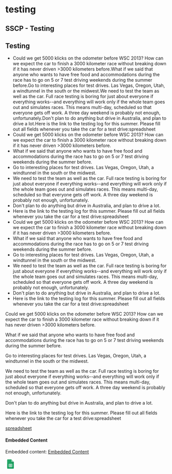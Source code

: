 # testing

## SSCP - Testing

## Testing

* Could we get 5000 klicks on the odometer before WSC 2013? How can we expect the car to finish a 3000 kilometer race without breaking down if it has never driven >3000 kilometers before.What if we said that anyone who wants to have free food and accommodations during the race has to go on 5 or 7 test driving weekends during the summer before.Go to interesting places for test drives. Las Vegas, Oregon, Utah, a windtunnel in the south or the midwest.We need to test the team as well as the car.  Full race testing is boring for just about everyone if everything works--and everything will work only if the whole team goes out and simulates races.  This means multi-day, scheduled so that everyone gets off work.  A three day weekend is probably not enough, unfortunately.Don't plan to do anything but drive in Australia, and plan to drive a lot.Here is the link to the testing log for this summer. Please fill out all fields whenever you take the car for a test drive:spreadsheet&#x20;
* Could we get 5000 klicks on the odometer before WSC 2013? How can we expect the car to finish a 3000 kilometer race without breaking down if it has never driven >3000 kilometers before.
* What if we said that anyone who wants to have free food and accommodations during the race has to go on 5 or 7 test driving weekends during the summer before.
* Go to interesting places for test drives. Las Vegas, Oregon, Utah, a windtunnel in the south or the midwest.
* We need to test the team as well as the car.  Full race testing is boring for just about everyone if everything works--and everything will work only if the whole team goes out and simulates races.  This means multi-day, scheduled so that everyone gets off work.  A three day weekend is probably not enough, unfortunately.
* Don't plan to do anything but drive in Australia, and plan to drive a lot.
* Here is the link to the testing log for this summer. Please fill out all fields whenever you take the car for a test drive:spreadsheet&#x20;
* Could we get 5000 klicks on the odometer before WSC 2013? How can we expect the car to finish a 3000 kilometer race without breaking down if it has never driven >3000 kilometers before.
* What if we said that anyone who wants to have free food and accommodations during the race has to go on 5 or 7 test driving weekends during the summer before.
* Go to interesting places for test drives. Las Vegas, Oregon, Utah, a windtunnel in the south or the midwest.
* We need to test the team as well as the car.  Full race testing is boring for just about everyone if everything works--and everything will work only if the whole team goes out and simulates races.  This means multi-day, scheduled so that everyone gets off work.  A three day weekend is probably not enough, unfortunately.
* Don't plan to do anything but drive in Australia, and plan to drive a lot.
* Here is the link to the testing log for this summer. Please fill out all fields whenever you take the car for a test drive:spreadsheet&#x20;

Could we get 5000 klicks on the odometer before WSC 2013? How can we expect the car to finish a 3000 kilometer race without breaking down if it has never driven >3000 kilometers before.

What if we said that anyone who wants to have free food and accommodations during the race has to go on 5 or 7 test driving weekends during the summer before.

Go to interesting places for test drives. Las Vegas, Oregon, Utah, a windtunnel in the south or the midwest.

We need to test the team as well as the car.  Full race testing is boring for just about everyone if everything works--and everything will work only if the whole team goes out and simulates races.  This means multi-day, scheduled so that everyone gets off work.  A three day weekend is probably not enough, unfortunately.

Don't plan to do anything but drive in Australia, and plan to drive a lot.

Here is the link to the testing log for this summer. Please fill out all fields whenever you take the car for a test drive:spreadsheet&#x20;

[spreadsheet](https://docs.google.com/spreadsheet/ccc?key=0AlpZhP7RqevydFhFVUI4NkItM0RKZl81X1BDVWNQVHc\&usp=sharing)

#### Embedded Content

Embedded content: [Embedded Content](testing.md)

![](../../../assets/sheets_32dp.png)
